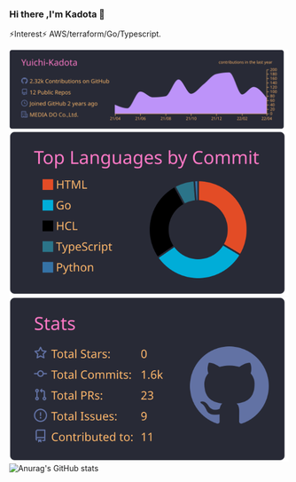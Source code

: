### Hi there ,I'm Kadota 👋
⚡Interest⚡ AWS/terraform/Go/Typescript.


[![](https://raw.githubusercontent.com/Yuichi-Kadota/Yuichi-Kadota/main/profile-summary-card-output/dracula/0-profile-details.svg)](https://github.com/vn7n24fzkq/github-profile-summary-cards)
 [![](https://raw.githubusercontent.com/Yuichi-Kadota/Yuichi-Kadota/main/profile-summary-card-output/dracula/2-most-commit-language.svg)](https://github.com/vn7n24fzkq/github-profile-summary-cards)[![](https://raw.githubusercontent.com/Yuichi-Kadota/Yuichi-Kadota/main/profile-summary-card-output/dracula/3-stats.svg)](https://github.com/vn7n24fzkq/github-profile-summary-cards) 
 ![Anurag's GitHub stats](https://github-readme-stats.vercel.app/api?username=Yuichi-Kadota&show_icons=true&theme=dracula)
<!--
**Yuichi-Kadota/Yuichi-Kadota** is a ✨ _special_ ✨ repository because its `README.md` (this file) appears on your GitHub profile.

Here are some ideas to get you started:

- 🔭 I’m currently working on ...
- 🌱 I’m currently learning ...
- 👯 I’m looking to collaborate on ...
- 🤔 I’m looking for help with ...
- 💬 Ask me about ...
- 📫 How to reach me: ...
- 😄 Pronouns: ...
- ⚡ Fun fact: ...
-->

